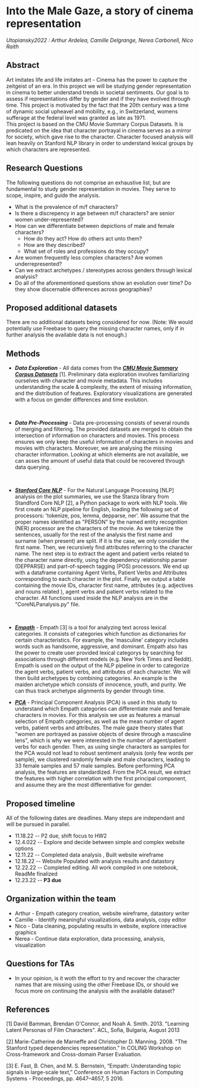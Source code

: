 # Into the Male Gaze, a story of cinema representation
*Utopiansky2022 : Arthur Ardelea, Camille Delgrange, Nerea Carbonell, Nico Raith*


## Abstract
Art imitates life and life imitates art - Cinema has the power to capture the zeitgeist of an era. In this project we will be studying gender representation in cinema to better understand trends in societal sentiments. Our goal is to assess if representations differ by gender and if they have evolved through time. This project is motivated by the fact that the 20th century was a time of dynamic social upheavel and mobility, e.g., in Switzerland, womens sufferage at the federal level was granted as late as 1971.  <br />
This project is based on the CMU Movie Summary Corpus Datasets. It is predicated on the idea that character portrayal in cinema serves as a mirror for society, which gave rise to the character. Character focused analysis will lean heavily on Stanford NLP library in order to understand lexical groups by which characters are represented. <br />



## Research Questions
The following questions do not comprise an exhaustive list, but are fundamental to study gender representation in movies. They serve to scope, inspire, and guide the analysis.
* What is the prevalence of m/f characters?
* Is there a discrepency in age between m/f characters? are senior women under-represented?
* How can we differentiate between depictions of male and female characters? 
    + How do they act? How do others act unto them?
    + How are they described? 
    + What set of roles and professions do they occupy?
* Are women frequently less complex characters? Are women underrepresented? 
* Can we extract archetypes / stereotypes across genders through lexical analysis?
* Do all of the aforementioned questions show an evolution over time? Do they show discernable differences across geographies?  


## Proposed additional datasets
There are no additional datasets being considered for now. 
(Note: We would potentially use Freebase to query the missing character names, only if in further analysis the available data is not enough.)


## Methods
* ___Data Exploration___ - All data comes from the ___[CMU Movie Summary Corpus Datasets](http://www.cs.cmu.edu/~ark/personas/)___ [1]. Preliminary data exploration involves familiarizing ourselves with character and movie metadata. This includes understanding the scale & complexity, the extent of missing information, and the distribution of features. Exploratory visualizations are generated with a focus on gender differences and time evolution.
<br />

* ___Data Pre-Processing___ - Data pre-processing consists of several rounds of merging and filtering. The provided datasets are merged to obtain the intersection of information on characters and movies. This process ensures we only keep the useful information of characters in movies and movies with characters. Moreover, we are analysing the missing character information. Looking at which elements are not available, we can asses the amount of useful data that could be recovered through data querying.
<br />

* ___[Stanford Core NLP](https://github.com/stanfordnlp/CoreNLP)___ - For the Natural Language Processing [NLP] analysis on the plot summaries, we use the Stanza library from Standford Core NLP [2], a Python package to work with NLP tools. We first create an NLP pipeline for English, loading the following set of processors: 'tokenize, pos, lemma, depparse, ner'. We assume that the proper names identified as "PERSON" by the named entity recognition (NER) processor are the characters of the movie. As we tokenize the sentences, usually for the rest of the analysis the first name and surname (when present) are split. If it is the case, we only consider the first name. Then, we recursively find attributes referring to the character name. The next step is to extract the agent and patient verbs related to the character name directly, using the dependency relationship parser (DEPPARSE) and part-of-speech tagging (POS) processors. We end up with a dataframe containing Agent Verbs, Patient Verbs and Attributes corresponding to each character in the plot. Finally, we output a table containing the movie IDs, character first name, attributes (e.g. adjectives and nouns related ), agent verbs and patient verbs related to the character. All functions used inside the NLP analysis are in the "CoreNLPanalysis.py" file.
<br />

* ___[Empath](https://github.com/Ejhfast/empath-client)___ - Empath [3] is a tool for analyzing text across lexical categories. It consists of categories which function as dictionaries for certain characteristics. For example, the 'masculine' category includes words such as handsome, aggressive, and dominant. Empath also has the power to create user provided lexical categorys by searching for associations through different models (e.g.  New York Times and Reddit). Empath is used on the output of the NLP pipeline in order to categorize the agent verbs, patient verbs, and attributes of each character. We will then build archetypes by combining categories. An example is the maiden archetype which consists of innocence, youth, and purity. We can thus track archetype alignments by gender through time. 

* ___[PCA](https://scikit-learn.org/stable/modules/generated/sklearn.decomposition.PCA.html)___ - Principal Component Analysis (PCA) is used in this study to understand which Empath categories can differentiate male and female characters in movies. For this analysis we use as features a manual selection of Empath categories, as well as the mean number of agent verbs, patient verbs and attributes. The male gaze theory states that "women are portrayed as passive objects of desire through a masculine lens", which is why we were interested in the number of agent/patient verbs for each gender. Then, as using single characters as samples for the PCA would not lead to robust sentiment analysis (only few words per sample), we clustered randomly female and male characters, leading to 33 female samples and 57 male samples. Before performing PCA analysis, the features are standardized. From the PCA result, we extract the features with higher correlation with the first principal component, and assume they are the most differentiative for gender.



## Proposed timeline
All of the following dates are deadlines. Many steps are independant and will be pursued in parallel.
* 11.18.22 -- P2 due, shift focus to HW2
* 12.4.022 -- Explore and decide between simple and complex website options
* 12.11.22 -- Completed data analysis , Built website wireframe
* 12.18.22 -- Website Populated with analysis results and datastory 
* 12.22.22 -- Completed editing. All work compiled in one notebook, ReadMe finalized
* 12.23.22 -- **P3 due** 


## Organization within the team
* Arthur - Empath category creation, website wireframe, datastory writer
* Camille - Identify meaningful visualizations, data analysis, copy editor
* Nico - Data cleaning, populating results in website, explore interactive graphics
* Nerea - Continue data exploration, data processing, analysis, visualization


## Questions for TAs 
* In your opinion, is it woth the effort to try and recover the character names that are missing using the other Freebase IDs, or should we focus more on continuing the analysis with the available dataset?

## References

[1] David Bamman, Brendan O'Connor, and Noah A. Smith. 2013. "Learning Latent Personas of Film Characters". ACL, Sofia, Bulgaria, August 2013

[2] Marie-Catherine de Marneffe and Christopher D. Manning. 2008. "The Stanford typed dependencies representation." In COLING Workshop on Cross-framework and Cross-domain Parser Evaluation.

[3] E. Fast, B. Chen, and M. S. Bernstein, “Empath: Understanding topic signals in large-scale text,” Conference on Human Factors in Computing Systems - Proceedings, pp. 4647–4657, 5 2016.

